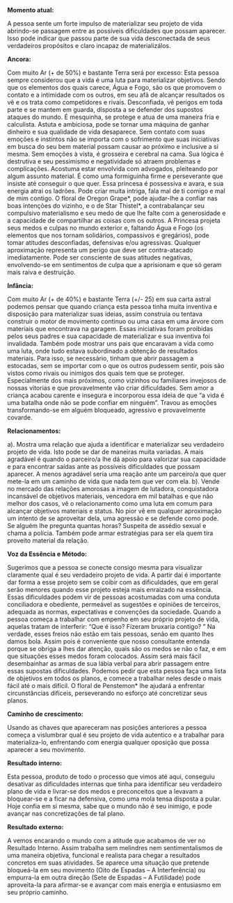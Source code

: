 **Momento atual:**

 A pessoa sente um forte impulso de materializar seu projeto de vida abrindo-se passagem entre as possíveis dificuldades que possam aparecer. Isso pode indicar que passou parte de sua vida desconectada de seus verdadeiros propósitos e claro incapaz de materializálos. 


 **Ancora:** 

Com muito Ar (+ de 50%) e bastante Terra será por excesso: Esta pessoa sempre considerou que a vida é uma luta para materializar objetivos. Sendo que os elementos dos quais carece, Água e Fogo, são os que promovem o contato e a intimidade com os outros, em seu afã de alcançar resultados os vê e os trata como competidores e rivais. Desconfiada, vê perigos em toda parte e se mantem em guarda, disposta a se defender dos supostos ataques do mundo. É mesquinha, se protege e atua de uma maneira fria e calculista. Astuta e ambiciosa, pode se tornar uma máquina de ganhar dinheiro e sua qualidade de vida desaparece. Sem contato com suas emoções e instintos não se importa com o sofrimento que suas iniciativas em busca do seu bem material possam causar ao próximo e inclusive a si mesma. Sem emoções à vista, é grosseira e cerebral na cama. Sua lógica é destrutiva e seu pessimismo e negatividade só atraem problemas e complicações. Acostuma estar envolvida com advogados, pleiteando por algum assunto material. É como uma formiguinha firme e perseverante que insiste até conseguir o que quer. Essa princesa é possessiva e avara, e sua energia atrai os ladrões. Pode criar muita intriga, fala mal de ti comigo e mal de mim contigo. O floral de Oregon Grape*, pode ajudar-lhe a confiar nas boas intenções do vizinho, e o de Star Thistel*, a contrabalançar seu compulsivo materialismo e seu medo de que lhe falte com a generosidade e a capacidade de compartilhar as coisas com os outros. A Princesa projeta seus medos e culpas no mundo exterior e, faltando Água e Fogo (os elementos que nos tornam solidários, compassivos e gregários), pode tomar atitudes desconfiadas, defensivas e/ou agressivas. Qualquer aproximação representa um perigo que deve ser contra-atacado imediatamente. Pode ser consciente de suas atitudes negativas, envolvendo-se em sentimentos de culpa que a aprisionam e que só geram mais raiva e destruição. 


**Infância:**

 Com muito Ar (+ de 40%) e bastante Terra (+/- 25) em sua carta astral podemos pensar que quando criança esta pessoa tinha muita inventiva e disposição para materializar suas ideias, assim construía ou tentava construir o motor de movimento continuo ou uma casa em uma árvore com materiais que encontrava na garagem. Essas iniciativas foram proibidas pelos seus padres e sua capacidade de materializar e sua inventiva foi invalidada. Também pode mostrar uns pais que encaravam a vida como uma luta, onde tudo estava subordinado a obtenção de resultados materiais. Para isso, se necessário, tinham que abrir passagem a estocadas, sem se importar com o que os outros pudessem sentir, pois são vistos como rivais ou inimigos dos quais tem que se proteger. Especialmente dos mais próximos, como vizinhos ou familiares invejosos de nossas vitorias e que provavelmente vão criar dificuldades. Sem amor a criança acabou carente e insegura e incorporou essa ideia de que “a vida é uma batalha onde não se pode confiar em ninguém”. Travou as emoções transformando-se em alguém bloqueado, agressivo e provavelmente covarde. 


**Relacionamentos:**

 a). Mostra uma relação que ajuda a identificar e materializar seu verdadeiro projeto de vida. Isto pode se dar de maneiras muita variadas. A mais agradável é quando o parceiro/a lhe dá apoio para valorizar sua capacidade e para encontrar saídas ante as possíveis dificuldades que possam aparecer. A menos agradável seria uma reação ante um parceiro/a que quer mete-la em um caminho de vida que nada tem que ver com ela. b). Vende no mercado das relações amorosas a imagem de lutadora, conquistadora incansável de objetivos materiais, vencedora em mil batalhas e que não melhor dos casos, vê o relacionamento como uma luta em comum para alcançar objetivos materiais e status. No pior vê em qualquer aproximação um intento de se aproveitar dela, uma agressão e se defende como pode. Se alguém lhe pregunta quantas horas? Suspeita de assédio sexual e chama a polícia. Também pode armar estratégias para ser ela quem tira proveito material da relação. 


**Voz da Essência e Método:**

 Sugerimos que a pessoa se conecte consigo mesma para visualizar claramente qual é seu verdadeiro projeto de vida. A partir daí é importante dar forma a esse projeto sem se coibir com as dificuldades, que em geral serão menores quando esse projeto esteja mais enraizado na essência. Essas dificuldades podem vir de pessoas acostumadas com uma conduta conciliadora e obediente, permeável as sugestões e opiniões de terceiros, adequada as normas, expectativas e convenções da sociedade. Quando a pessoa começa a trabalhar com empenho em seu próprio projeto de vida, aquelas tratam de interferir: “Que é isso? Fizeram bruxaria contigo? ” Na verdade, esses freios não estão em tais pessoas, senão em quanto lhes damos bola. Assim pois é conveniente que nosso consultante entenda porque se obriga a lhes dar atenção, quais são os medos se não o faz, e em que situações esses medos foram colocados. Assim será mais fácil desembainhar as armas de sua lábia verbal para abrir passagem entre essas supostas dificuldades. Podemos pedir que esta pessoa faça uma lista de objetivos em todos os planos, e comece a trabalhar neles desde o mais fácil até o mais difícil. O floral de Penstemon* lhe ajudará a enfrentar circunstâncias difíceis, perseverando no esforço até concretizar seus planos. 


**Caminho de crescimento:**

 Usando as chaves que apareceram nas posições anteriores a pessoa começa a vislumbrar qual é seu projeto de vida autentico e a trabalhar para materializa-lo, enfrentando com energia qualquer oposição que possa aparecer a seu movimento. 


**Resultado interno:**

 Esta pessoa, produto de todo o processo que vimos até aqui, conseguiu desativar as dificuldades internas que tinha para identificar seu verdadeiro plano de vida e livrar-se dos medos e preconceitos que a levavam a bloquear-se e a ficar na defensiva, como uma mola tensa disposta a pular. Hoje confia em si mesma, sabe que o mundo não é seu inimigo, e pode avançar nas concretizações de tal plano. 


**Resultado externo:**

 A vemos encarando o mundo com a atitude que acabamos de ver no Resultado Interno. Assim trabalha sem melindres nem sentimentalismos de uma maneira objetiva, funcional e realista para chegar a resultados concretos em suas atividades. Se aparece uma situação que pretende bloqueá-la em seu movimento (Oito de Espadas – A Interferência) ou empurra-la em outra direção (Sete de Espadas – A Futilidade) pode aproveita-la para afirmar-se e avançar com mais energia e entusiasmo em seu próprio caminho.
